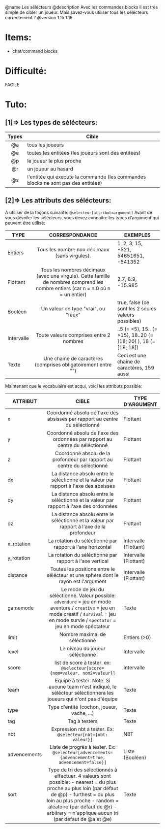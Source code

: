 @name Les sélécteurs
@description Avec les commandes blocks il est très simple de cibler un joueur. Mais savez-vous utiliser tous les sélécteurs correctement ?
@version 1.15 1.16

# Items:
- chat/command blocks

# Difficulté:
FACILE

# Tuto:

## [1]=> Les types de sélécteurs:

|Types|Cible|
|:-:|---|
|@a|tous les joueurs|
|@e|toutes les entitées (les joueurs sont des entitées)|
|@p|le joueur le plus proche|
|@r|un joueur au hasard|
|@s|l'entitée qui execute la commande (les commandes blocks ne sont pas des entitées)|

## [2]=> Les attributs des sélécteurs:
A utiliser de la façons suivante:
`@selecteur[attribut=argument]`
Avant de vous dévoiler les sélécteurs, vous devez connaitre les types d'argument qui peuvent être utilisé:

|TYPE|CORRESPONDANCE|EXEMPLES|
|---|:-:|---|
|Entiers|Tous les nombre non décimaux (sans virgules).|1, 2, 3, 15, -521, 54651651, -541352|
|Flottant|Tous les nombres décimaux (avec une virgule). Cette famille de nombres comprend les nombre entiers (car n = n.0 où n = un entier)|2.7, 8.9, -15.985|
|Booléen|Un valeur de type "vrai", ou "faux"|true, false (ce sont les 2 seules valeurs possibles)|
|Intervalle|Toute valeurs comprises entre 2 nombres|..5 (= <5), 15.. (= >15), 18..20 (= ]18; 20[ ), 18 (= [18; 18])|
|Texte|Une chaine de caractères (comprises obligatoirement entre "")|Ceci est une chaine de caractères, 159 aussi|

Maintenant que le vocabulaire est acqui, voici les attributs possible:

|ATTRIBUT|CIBLE|TYPE D'ARGUMENT|
|---|:-:|---|
|x|Coordonné absolu de l'axe des absisses par rapport au centre du séléctionné|Flottant|
|y|Coordonné absolu de l'axe des ordonnées par rapport au centre du séléctionné|Flottant|
|z|Coordonné absolu de la profondeur par rapport au centre du séléctionné|Flottant|
|dx|La distance absolu entre le séléctionné et la valeur par rapport à l'axe des absisses|Flottant|
|dy|La distance absolu entre le séléctionné et la valeur par rapport à l'axe des ordonnées|Flottant|
|dz|La distance absolu entre le séléctionné et la valeur par rapport à l'axe de la profondeur|Flottant|
|x_rotation|La rotation du séléctionné par rapport à l'axe horizontal|Intervalle (Flottant)|
|y_rotation|La rotation du séléctionné par rapport à l'axe vertical|Intervalle (Flottant)|
|distance|Toutes les positions entre le sélécteur et une sphère dont le rayon est l'argument|Intervalle (Flottant)|
|gamemode|Le mode de jeu du séléctionné. Valeur possible: `advendure` = jeu en mode aventure / `creative` = jeu en mode créatif / `survival` = jeu en mode survie / `spectator` = jeu en mode spéctateur|Texte|
|limit|Nombre maximal de séléctionné|Entiers (>0)|
|level|Le niveau du joueur séléctionné|Intervalle|
|score|list de score à tester. ex: `@selecteur[score={nom=valeur, nom2=valeur}]`|Intervalle|
|team|Equipe à tester. Note: Si aucune team n'est indiqué, le sélécteur séléctionnera les joueurs qui n'ont pas d'équipe|Texte|
|type|Type d'entité (cochon, joueur, vache, ...)|Texte|
|tag|Tag à testers|Texte|
|nbt|Expression nbt à tester. Ex: `@selecteur[nbt={nbt: valeur}]`|NBT|
|advencements|Liste de progrès à tester. Ex: `@selecteur[advencements={advencement=true, advencement=false}]`|Liste (Booléen)|
|sort|Type de tri des séléctionnés à effectuer. 4 valeurs sont possible: - nearest = du plus proche au plus loin (par défaut de @p) - furthest = du plus loin au plus proche - random = aléatoire (par défaut de @r) - arbitrary = n'applique aucun tri (par défaut de @a et @e)|Texte|